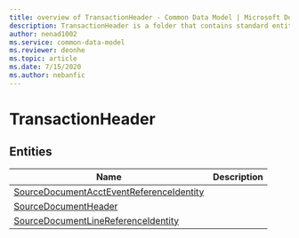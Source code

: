 ```yaml
---
title: overview of TransactionHeader - Common Data Model | Microsoft Docs
description: TransactionHeader is a folder that contains standard entities related to the Common Data Model.
author: nenad1002
ms.service: common-data-model
ms.reviewer: deonhe
ms.topic: article
ms.date: 7/15/2020
ms.author: nebanfic
---
```


# TransactionHeader


## Entities

|Name|Description|
|---|---|
|[SourceDocumentAcctEventReferenceIdentity](SourceDocumentAcctEventReferenceIdentity.md)||
|[SourceDocumentHeader](SourceDocumentHeader.md)||
|[SourceDocumentLineReferenceIdentity](SourceDocumentLineReferenceIdentity.md)||

